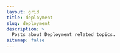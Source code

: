 ```yaml
---
layout: grid
title: deployment
slug: deployment
description: >
  Posts about Deployment related topics.
sitemap: false
---
```

